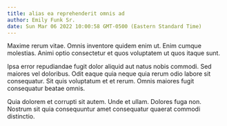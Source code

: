 ```yaml
---
title: alias ea reprehenderit omnis ad
author: Emily Funk Sr.
date: Sun Mar 06 2022 10:00:58 GMT-0500 (Eastern Standard Time)
---
```

Maxime rerum vitae. Omnis inventore quidem enim ut. Enim cumque molestias. Animi optio consectetur et quos voluptatem ut quos itaque sunt.

 Ipsa error repudiandae fugit dolor aliquid aut natus nobis commodi. Sed maiores vel doloribus. Odit eaque quia neque quia rerum odio labore sit consequatur. Sit quis voluptatum et et rerum. Omnis maiores fugit consequatur beatae omnis.

 Quia dolorem et corrupti sit autem. Unde et ullam. Dolores fuga non. Nostrum sit quia consequuntur amet consequatur quaerat commodi distinctio.